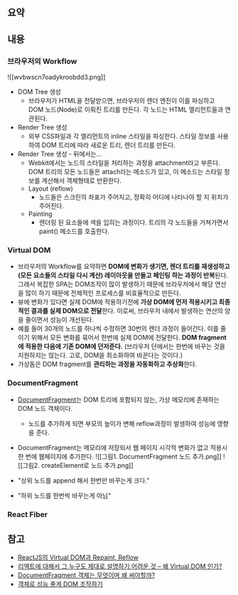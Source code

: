 ## 요약

## 내용
### 브라우저의 Workflow
![[wvbwscn7oadykroobdd3.png]]
- DOM Tree 생성
	- 브라우저가 HTML을 전달받으면, 브라우저의 렌더 엔진이 이를 파싱하고 DOM 노드(Node)로 이뤄진 트리를 만든다. 각 노드는 HTML 엘리먼트들과 연관된다.
- Render Tree 생성
	- 외부 CSS파일과 각 엘리먼트의 inline 스타일을 파싱한다. 스타일 정보를 사용하여 DOM 트리에 따라 새로운 트리, 렌더 트리를 만든다.
- Render Tree 생성 - 뒤에서는...
	- Webkit에서는 노드의 스타일을 처리하는 과정을 attachment라고 부른다. DOM 트리의 모든 노드들은 attach라는 메소드가 있고, 이 메소드는 스타일 정보를 계산해서 객체형태로 반환한다.
	- Layout (reflow)
		- 노드들은 스크린의 좌표가 주어지고, 정확히 어디에 나타나야 할 지 위치가 주어진다.
	- Painting
		- 렌더링 된 요소들에 색을 입히는 과정이다. 트리의 각 노드들을 거쳐가면서 paint() 메소드를 호출한다.
### Virtual DOM
- 브라우저의 Workflow를 요약하면 **DOM에 변화가 생기면, 렌더 트리를 재생성하고(모든 요소들의 스타일 다시 계산) 레이아웃을 만들고 페인팅 하는 과정이 반복**된다. 그래서 복잡한 SPA는 DOM조작이 많이 발생하기 때문에 브라우저에서 해당 연산을 많이 하기 때문에 전체적인 프로세스를 비효율적으로 만든다.
- 뷰에 변화가 있다면 실제 DOM에 적용하기전에 **가상 DOM에 먼저 적용시키고 최종적인 결과를 실제 DOM으로 전달**한다. 이로써, 브라우저 내에서 발생하는 연산의 양을 줄이면서 성능이 개선된다.
- 예를 들어 30개의 노드를 하나씩 수정하면 30번의 렌더 과정이 들어간다. 이를 줄이기 위해서 모든 변화를 묶어서 한번에 실제 DOM에 전달한다. **DOM fragment에 적용한 다음에 기존 DOM에 던저준다.** (브라우저 단에서는 한번에 바꾸는 것을 지원하지는 않는다. 고로, DOM을 최소화하여 바꾼다는 것이다.)
- 가상돔은 DOM fragment를 **관리하는 과정을 자동화하고 추상화**한다.

### DocumentFragment
- [DocumentFragment](https://developer.mozilla.org/en-US/docs/Web/API/DocumentFragment)는 DOM 트리에 포함되지 않는, 가상 메모리에 존재하는 DOM 노드 객체이다. 
	- 노드를 추가하게 되면 부모의 높이가 변해 reflow과정이 발생하여 성능에 영향을 준다.
- DocumentFragment는 메모리에 저장되서 웹 페이지 시각적 변화가 없고 적용시 한 번에 웹페이지에 추가한다.
![[그림1. DocumentFragment 노드 추가.png]]
![[그림2. createElement로 노드 추가.png]]

- "상위 노드를 append 해서 한번만 바꾸는게 크다."
- "하위 노드를 한번씩 바꾸는게 아님"
### React Fiber
## 참고
- [ReactJS의 Virtual DOM과 Repaint, Reflow](https://blog.drakejin.me/React-VirtualDOM-And-Repaint-Reflow/)
- [리액트에 대해서 그 누구도 제대로 설명하기 어려운 것 – 왜 Virtual DOM 인가?](https://velopert.com/3236)
- [DocumentFragment 객체는 무엇이며 왜 써야할까?](https://velog.io/@oneook/DocumentFragment-%EA%B0%9D%EC%B2%B4%EB%8A%94-%EB%AC%B4%EC%97%87%EC%9D%B4%EB%A9%B0-%EC%99%9C-%EC%8D%A8%EC%95%BC%ED%95%A0%EA%B9%8C)
- [객체로 성능 좋게 DOM 조작하기](https://mong-blog.tistory.com/entry/DocumentFragment-%EA%B0%9D%EC%B2%B4%EB%A1%9C-%EC%84%B1%EB%8A%A5-%EC%A2%8B%EA%B2%8C-DOM-%EC%A1%B0%EC%9E%91%ED%95%98%EA%B8%B0)
